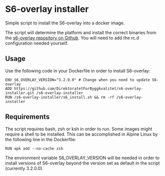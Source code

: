 # S6-overlay installer

Simple script to install the S6-overlay into a docker image.

The script will determine the platform and install the correct binaries from the [s6-overlay repository on Github](https://github.com/just-containers/s6-overlay). You will need to add the rc.d configuration needed yourself.

## Usage

Use the following code in your Dockerfile in order to install S6-overlay:

```
ENV S6_OVERLAY_VERSION="3.2.0.0" # Change when you need to update S6-overlay
ADD https://github.com/DirektoratetForByggkvalitet/s6-overlay-installer.git /s6-overlay-installer
RUN /s6-overlay-installer/s6_install.sh && rm -rf /s6-overlay-installer
```

## Requirements

The script requires bash, zsh or ksh in order to run. Some images might require a shell to be installed. This can be accomplished in Alpine Linux by the following line in the Dockerfile:
```
RUN apk add --no-cache zsh
```

The environment variable S6_OVERLAY_VERSION will be needed in order to install versions of S6-overlay beyond the version set as default in the script (currently 3.2.0.0).